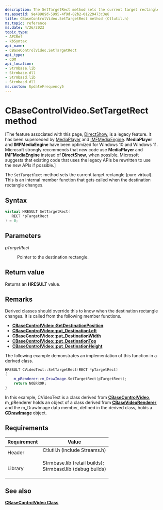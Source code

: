 ```yaml
---
description: The SetTargetRect method sets the current target rectangle (pure virtual). This is an internal member function that gets called when the destination rectangle changes.
ms.assetid: 9e48989d-5995-4f9d-82b2-01229473c3e8
title: CBaseControlVideo.SetTargetRect method (Ctlutil.h)
ms.topic: reference
ms.date: 4/26/2023
topic_type: 
- APIRef
- kbSyntax
api_name: 
- CBaseControlVideo.SetTargetRect
api_type: 
- COM
api_location: 
- Strmbase.lib
- Strmbase.dll
- Strmbasd.lib
- Strmbasd.dll
ms.custom: UpdateFrequency5
---
```


# CBaseControlVideo.SetTargetRect method

\[The feature associated with this page, [DirectShow](/windows/win32/directshow/directshow), is a legacy feature. It has been superseded by [MediaPlayer](/uwp/api/Windows.Media.Playback.MediaPlayer) and [IMFMediaEngine](/windows/win32/api/mfmediaengine/nn-mfmediaengine-imfmediaengine). **MediaPlayer** and **IMFMediaEngine** have been optimized for Windows 10 and Windows 11. Microsoft strongly recommends that new code use **MediaPlayer** and **IMFMediaEngine** instead of **DirectShow**, when possible. Microsoft suggests that existing code that uses the legacy APIs be rewritten to use the new APIs if possible.\]

The `SetTargetRect` method sets the current target rectangle (pure virtual). This is an internal member function that gets called when the destination rectangle changes.

## Syntax


```C++
virtual HRESULT SetTargetRect(
   RECT *pTargetRect
) = 0;
```



## Parameters

<dl> <dt>

*pTargetRect* 
</dt> <dd>

Pointer to the destination rectangle.

</dd> </dl>

## Return value

Returns an **HRESULT** value.

## Remarks

Derived classes should override this to know when the destination rectangle changes. It is called from the following member functions.

-   [**CBaseControlVideo::SetDestinationPosition**](cbasecontrolvideo-setdestinationposition.md)
-   [**CBaseControlVideo::put\_DestinationLeft**](cbasecontrolvideo-put-destinationleft.md)
-   [**CBaseControlVideo::put\_DestinationWidth**](cbasecontrolvideo-put-destinationwidth.md)
-   [**CBaseControlVideo::put\_DestinationTop**](cbasecontrolvideo-put-destinationtop.md)
-   [**CBaseControlVideo::put\_DestinationHeight**](cbasecontrolvideo-put-destinationheight.md)

The following example demonstrates an implementation of this function in a derived class.


```C++
HRESULT CVideoText::SetTargetRect(RECT *pTargetRect)
{
    m_pRenderer->m_DrawImage.SetTargetRect(pTargetRect);
    return NOERROR;
}
```



In this example, CVideoText is a class derived from [**CBaseControlVideo**](cbasecontrolvideo.md), m\_pRenderer holds an object of a class derived from [**CBaseVideoRenderer**](cbasevideorenderer.md), and the m\_DrawImage data member, defined in the derived class, holds a [**CDrawImage**](cdrawimage.md) object.

## Requirements



| Requirement | Value |
|--------------------|--------------------------------------------------------------------------------------------------------------------------------------------------------------------------------------------|
| Header<br/>  | <dl> <dt>Ctlutil.h (include Streams.h)</dt> </dl>                                                                                   |
| Library<br/> | <dl> <dt>Strmbase.lib (retail builds); </dt> <dt>Strmbasd.lib (debug builds)</dt> </dl> |



## See also

<dl> <dt>

[**CBaseControlVideo Class**](cbasecontrolvideo.md)
</dt> </dl>

 

 




